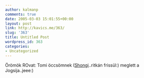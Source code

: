 ```yaml
---
author: kalmanp
comments: true
date: 2005-03-03 15:01:55+00:00
layout: post
link: http://kavics.me/363/
slug: '363'
title: Untitled Post
wordpress_id: 363
categories:
- Uncategorized
---
```


Örömök ROvat: Tomi öccsömnek ([Shongi](http://shongi.freeblog.hu/)..ritkán frissül:) meglett a Jogsija..jeee:)
